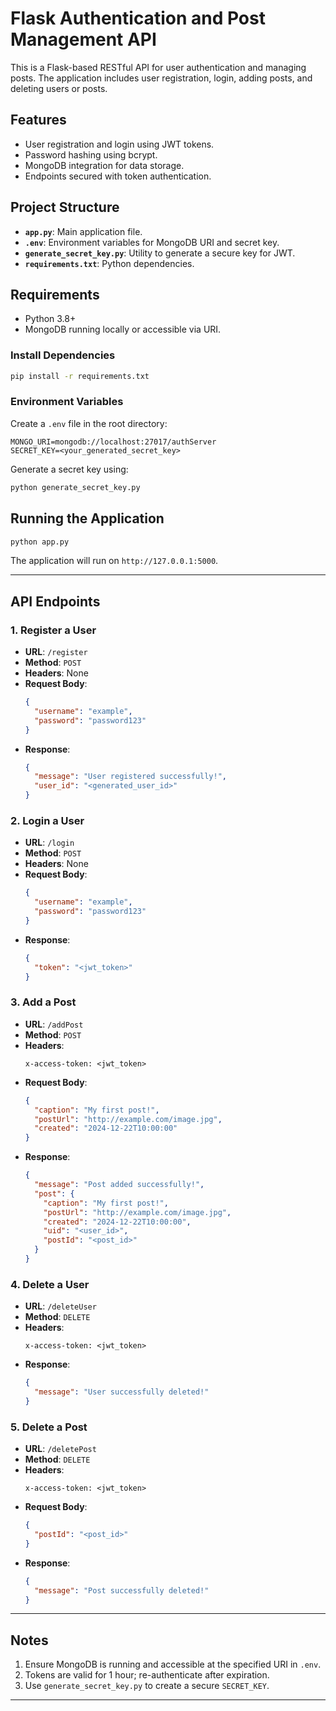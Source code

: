 # Flask Authentication and Post Management API

This is a Flask-based RESTful API for user authentication and managing posts. The application includes user registration, login, adding posts, and deleting users or posts.

## Features

- User registration and login using JWT tokens.
- Password hashing using bcrypt.
- MongoDB integration for data storage.
- Endpoints secured with token authentication.

## Project Structure

- **`app.py`**: Main application file.
- **`.env`**: Environment variables for MongoDB URI and secret key.
- **`generate_secret_key.py`**: Utility to generate a secure key for JWT.
- **`requirements.txt`**: Python dependencies.

## Requirements

- Python 3.8+
- MongoDB running locally or accessible via URI.

### Install Dependencies

```bash
pip install -r requirements.txt
```

### Environment Variables

Create a `.env` file in the root directory:

```plaintext
MONGO_URI=mongodb://localhost:27017/authServer
SECRET_KEY=<your_generated_secret_key>
```

Generate a secret key using:

```bash
python generate_secret_key.py
```

## Running the Application

```bash
python app.py
```

The application will run on `http://127.0.0.1:5000`.

---

## API Endpoints

### 1. **Register a User**

- **URL**: `/register`
- **Method**: `POST`
- **Headers**: None
- **Request Body**:
  ```json
  {
    "username": "example",
    "password": "password123"
  }
  ```
- **Response**:
  ```json
  {
    "message": "User registered successfully!",
    "user_id": "<generated_user_id>"
  }
  ```

### 2. **Login a User**

- **URL**: `/login`
- **Method**: `POST`
- **Headers**: None
- **Request Body**:
  ```json
  {
    "username": "example",
    "password": "password123"
  }
  ```
- **Response**:
  ```json
  {
    "token": "<jwt_token>"
  }
  ```

### 3. **Add a Post**

- **URL**: `/addPost`
- **Method**: `POST`
- **Headers**:
  ```plaintext
  x-access-token: <jwt_token>
  ```
- **Request Body**:
  ```json
  {
    "caption": "My first post!",
    "postUrl": "http://example.com/image.jpg",
    "created": "2024-12-22T10:00:00"
  }
  ```
- **Response**:
  ```json
  {
    "message": "Post added successfully!",
    "post": {
      "caption": "My first post!",
      "postUrl": "http://example.com/image.jpg",
      "created": "2024-12-22T10:00:00",
      "uid": "<user_id>",
      "postId": "<post_id>"
    }
  }
  ```

### 4. **Delete a User**

- **URL**: `/deleteUser`
- **Method**: `DELETE`
- **Headers**:
  ```plaintext
  x-access-token: <jwt_token>
  ```
- **Response**:
  ```json
  {
    "message": "User successfully deleted!"
  }
  ```

### 5. **Delete a Post**

- **URL**: `/deletePost`
- **Method**: `DELETE`
- **Headers**:
  ```plaintext
  x-access-token: <jwt_token>
  ```
- **Request Body**:
  ```json
  {
    "postId": "<post_id>"
  }
  ```
- **Response**:
  ```json
  {
    "message": "Post successfully deleted!"
  }
  ```

---

## Notes

1. Ensure MongoDB is running and accessible at the specified URI in `.env`.
2. Tokens are valid for 1 hour; re-authenticate after expiration.
3. Use `generate_secret_key.py` to create a secure `SECRET_KEY`.

---